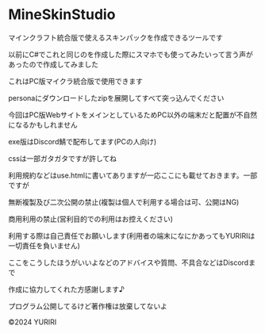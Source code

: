 # MineSkinStudio

マインクラフト統合版で使えるスキンパックを作成できるツールです

以前にC#でこれと同じのを作成した際にスマホでも使ってみたいって言う声があったので作成してみました

これはPC版マイクラ統合版で使用できます

personaにダウンロードしたzipを展開してすべて突っ込んでください

今回はPC版WebサイトをメインとしているためPC以外の端末だと配置が不自然になるかもしれません

exe版はDiscord鯖で配布してます(PCの人向け)

cssは一部ガタガタですが許してね

利用規約などはuse.htmlに書いてありますが一応ここにも載せておきます。一部ですが

無断複製及び二次公開の禁止(複製は個人で利用する場合は可、公開はNG)

商用利用の禁止(営利目的での利用はお控えください)

利用する際は自己責任でお願いします(利用者の端末になにかあってもYURIRIは一切責任を負いません)

ここをこうしたほうがいいよなどのアドバイスや質問、不具合などはDiscordまで

作成に協力してくれた方感謝します♪

プログラム公開してるけど著作権は放棄してないよ

©2024 YURIRI
